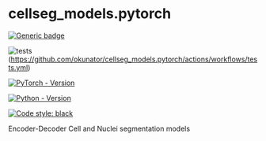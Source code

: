 # cellseg_models.pytorch

[![Generic badge](https://img.shields.io/badge/License-MIT-<COLOR>.svg?style=for-the-badge)](https://github.com/okunator/cellseg_models.pytorch/blob/master/LICENSE)

![tests](https://github.com/okunator/cellseg_models.pytorch/actions/workflows/tests.yml/badge.svg)(https://github.com/okunator/cellseg_models.pytorch/actions/workflows/tests.yml)

[![PyTorch - Version](https://img.shields.io/badge/PYTORCH-1.7+-red?style=for-the-badge&logo=pytorch)](https://pytorch.org/)

[![Python - Version](https://img.shields.io/badge/PYTHON-3.7+-red?style=for-the-badge&logo=python&logoColor=white)](https://www.python.org/)

[![Code style: black](https://img.shields.io/badge/code%20style-black-000000.svg)](https://github.com/psf/black)

Encoder-Decoder Cell and Nuclei segmentation models
